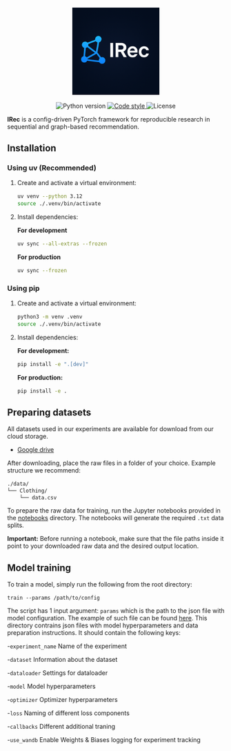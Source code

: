 <p align="center">
   <a>
      <img src="./assets/irec_logo.png" alt="cool irec logo" width="40%" height="40%">
   </a>
</p>

<p align="center">
   <a>
      <img src="https://img.shields.io/badge/python-3.12-blue?logo=python" alt="Python version">
   </a>
   <a href="https://github.com/astral-sh/ruff">
      <img src="https://img.shields.io/badge/code_style-ruff-blue?logo=python" alt="Code style">
   </a>
   <a>
      <img src="https://img.shields.io/badge/license-Apache 2.0-blue?logo=apache" alt="License">
   </a>
</p>

**IRec** is a config-driven PyTorch framework for reproducible research in sequential and graph-based recommendation.

## Installation

### Using uv (Recommended)

1. Create and activate a virtual environment:
   ```bash
   uv venv --python 3.12
   source ./.venv/bin/activate
   ```

2. Install dependencies:

   **For development**
   ```bash
   uv sync --all-extras --frozen
   ```

   **For production**
   ```bash
   uv sync --frozen
   ```

### Using pip

1. Create and activate a virtual environment:
   ```bash
   python3 -m venv .venv
   source ./.venv/bin/activate
   ```

2. Install dependencies:

   **For development:**
   ```bash
   pip install -e ".[dev]"
   ```

   **For production:**
   ```bash
   pip install -e .
   ```

## Preparing datasets
All datasets used in our experiments are available for download from our cloud storage.

- [Google drive](https://drive.google.com/drive/folders/1dt6eojPi5UILKG5KMVQi-jP5QG1t-HJx?usp=sharing)

After downloading, place the raw files in a folder of your choice. Example structure we recommend:
```
./data/
└── Clothing/
    └── data.csv
```

To prepare the raw data for training, run the Jupyter notebooks provided in the [notebooks](./notebooks) directory. The notebooks will generate the required `.txt` data splits.

**Important:** Before running a notebook, make sure that the file paths inside it point to your downloaded raw data and the desired output location.

## Model training
To train a model, simply run the following from the root directory:
```shell
train --params /path/to/config
```

The script has 1 input argument: `params` which is the path to the json file with model configuration. The example of such file can be found [here](./configs). This directory contrains json files with model hyperparameters and data preparation instructions. It should contain the following keys:

-`experiment_name` Name of the experiment

-`dataset` Information about the dataset

-`dataloader` Settings for dataloader

-`model` Model hyperparameters

-`optimizer` Optimizer hyperparameters

-`loss` Naming of different loss components

-`callbacks` Different additional traning 

-`use_wandb` Enable Weights & Biases logging for experiment tracking